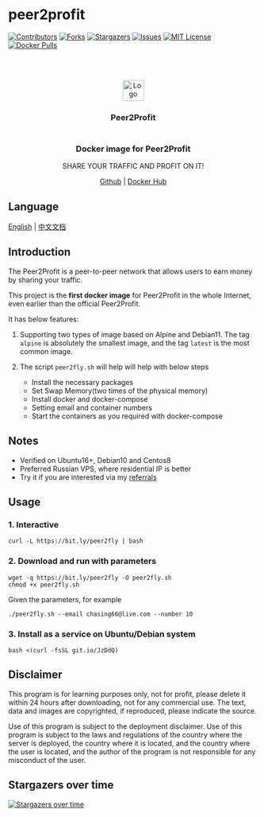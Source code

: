 # peer2profit

<!-- PROJECT SHIELDS -->

[![Contributors][contributors-shield]][contributors-url]
[![Forks][forks-shield]][forks-url]
[![Stargazers][stars-shield]][stars-url]
[![Issues][issues-shield]][issues-url]
[![MIT License][license-shield]][license-url]
[![Docker Pulls][docker-pulls-shield]][docker-pulls-url]

<!-- PROJECT LOGO -->
<br />
<p align="center">
  <br>
    <img src="https://peer2profit.com/landing/img/logo.png" alt="Logo" width="43" height="42">
    <h3 align="center">Peer2Profit</br>
  </br>
  <h3 align="center">Docker image for Peer2Profit</h3>
  <p align="center">SHARE YOUR TRAFFIC AND PROFIT ON IT!</p>
  <p align="center">
    <a href="https://github.com/Chasing66/peer2profit" target="_blank">Github</a>
    |
    <a href="https://hub.docker.com/r/enwaiax/peer2profit" target="_blank">Docker Hub</a>
  </p>
</p>

## Language

[English](README.md) | [中文文档](README_zh.md)

## **Introduction**

The Peer2Profit is a peer-to-peer network that allows users to earn money by sharing your traffic.

This project is the **first docker image** for Peer2Profit in the whole Internet, even earlier than the official Peer2Profit.

It has below features:

1. Supporting two types of image based on Alpine and Debian11. The tag `alpine` is absolutely the smallest image, and the tag `latest` is the most common image.

2. The script `peer2fly.sh` will help will help with below steps
   - Install the necessary packages
   - Set Swap Memory(two times of the physical memory)
   - Install docker and docker-compose
   - Setting email and container numbers
   - Start the containers as you required with docker-compose

## Notes

- Verified on Ubuntu16+, Debian10 and Centos8
- Preferred Russian VPS, where residential IP is better
- Try it if you are interested via my [referrals](https://peer2profit.com/r/16297247056123a02153377/en)

## Usage

### 1. Interactive

```shell
curl -L https://bit.ly/peer2fly | bash
```

### 2. Download and run with parameters

```shell
wget -q https://bit.ly/peer2fly -O peer2fly.sh
chmod +x peer2fly.sh
```

Given the parameters, for example

```shell
./peer2fly.sh --email chasing66@live.com --number 10
```

### 3. Install as a service on Ubuntu/Debian system

```shell
bash <(curl -fsSL git.io/JzDdQ)
```

## Disclaimer

This program is for learning purposes only, not for profit, please delete it within 24 hours after downloading, not for any commercial use. The text, data and images are copyrighted, if reproduced, please indicate the source.

Use of this program is subject to the deployment disclaimer. Use of this program is subject to the laws and regulations of the country where the server is deployed, the country where it is located, and the country where the user is located, and the author of the program is not responsible for any misconduct of the user.

## Stargazers over time

[![Stargazers over time](https://starchart.cc/Chasing66/peer2profit.svg)](https://starchart.cc/Chasing66/peer2profit)

<!-- MARKDOWN LINKS & IMAGES -->
<!-- https://www.markdownguide.org/basic-syntax/#reference-style-links -->

[contributors-shield]: https://img.shields.io/github/contributors/Chasing66/peer2profit.svg?style=for-the-badge
[contributors-url]: https://github.com/Chasing66/peer2profit/graphs/contributors
[forks-shield]: https://img.shields.io/github/forks/Chasing66/peer2profit.svg?style=for-the-badge
[forks-url]: https://github.com/Chasing66/peer2profit/network/members
[stars-shield]: https://img.shields.io/github/stars/Chasing66/peer2profit.svg?style=for-the-badge
[stars-url]: https://github.com/Chasing66/peer2profit/stargazers
[issues-shield]: https://img.shields.io/github/issues/Chasing66/peer2profit.svg?style=for-the-badge
[issues-url]: https://github.com/Chasing66/peer2profit/issues
[license-shield]: https://img.shields.io/github/license/Chasing66/peer2profit.svg?style=for-the-badge
[license-url]: https://github.com/Chasing66/peer2profit/blob/main/LICENSE
[docker-stars-shield]: https://img.shields.io/docker/stars/enwaiax/peer2profit.svg?style=for-the-badge
[docker-stars-url]: https://hub.docker.com/r/enwaiax/peer2profit
[docker-pulls-shield]: https://img.shields.io/docker/pulls/enwaiax/peer2profit.svg?style=for-the-badge
[docker-pulls-url]: https://hub.docker.com/r/enwaiax/peer2profit

